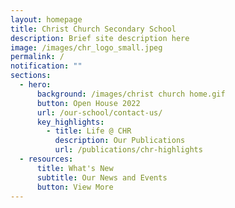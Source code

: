 ```yaml
---
layout: homepage
title: Christ Church Secondary School
description: Brief site description here
image: /images/chr_logo_small.jpeg
permalink: /
notification: ""
sections:
  - hero:
      background: /images/christ church home.gif
      button: Open House 2022
      url: /our-school/contact-us/
      key_highlights:
        - title: Life @ CHR
          description: Our Publications
          url: /publications/chr-highlights
  - resources:
      title: What's New
      subtitle: Our News and Events
      button: View More
---
```

